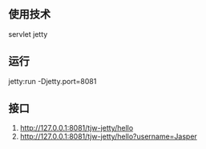 ## 使用技术
servlet
jetty

## 运行
jetty:run -Djetty.port=8081

## 接口
1. http://127.0.0.1:8081/tjw-jetty/hello
2. http://127.0.0.1:8081/tjw-jetty/hello?username=Jasper